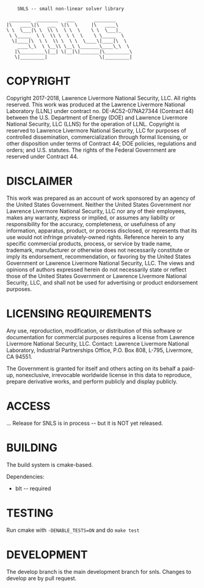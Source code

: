 		SNLS -- small non-linear solver library

	 ________  ________   ___       ________      
	|\   ____\|\   ___  \|\  \     |\   ____\     
	\ \  \___|\ \  \\ \  \ \  \    \ \  \___|_    
	 \ \_____  \ \  \\ \  \ \  \    \ \_____  \   
	  \|____|\  \ \  \\ \  \ \  \____\|____|\  \  
	    ____\_\  \ \__\\ \__\ \_______\____\_\  \ 
	   |\_________\|__| \|__|\|_______|\_________\
	   \|_________|                   \|_________|
	                                              

COPYRIGHT
======

Copyright 2017-2018, Lawrence Livermore National Security, LLC. All
rights reserved.  This work was produced at the Lawrence Livermore
National Laboratory (LLNL) under contract no. DE-AC52-07NA27344
(Contract 44) between the U.S. Department of Energy (DOE) and Lawrence
Livermore National Security, LLC (LLNS) for the operation of
LLNL. Copyright is reserved to Lawrence Livermore National Security,
LLC for purposes of controlled dissemination, commercialization
through formal licensing, or other disposition under terms of Contract
44; DOE policies, regulations and orders; and U.S. statutes. The
rights of the Federal Government are reserved under Contract 44.

DISCLAIMER
======

This work was prepared as an account of work sponsored by an agency of
the United States Government. Neither the United States Government nor
Lawrence Livermore National Security, LLC nor any of their employees,
makes any warranty, express or implied, or assumes any liability or
responsibility for the accuracy, completeness, or usefulness of any
information, apparatus, product, or process disclosed, or represents
that its use would not infringe privately-owned rights. Reference
herein to any specific commercial products, process, or service by
trade name, trademark, manufacturer or otherwise does not necessarily
constitute or imply its endorsement, recommendation, or favoring by
the United States Government or Lawrence Livermore National Security,
LLC. The views and opinions of authors expressed herein do not
necessarily state or reflect those of the United States Government or
Lawrence Livermore National Security, LLC, and shall not be used for
advertising or product endorsement purposes.

LICENSING REQUIREMENTS
======

Any use, reproduction, modification, or distribution of this software
or documentation for commercial purposes requires a license from
Lawrence Livermore National Security, LLC. Contact: Lawrence Livermore
National Laboratory, Industrial Partnerships Office, P.O. Box 808,
L-795, Livermore, CA 94551.

The Government is granted for itself and others acting on its behalf a
paid-up, nonexclusive, irrevocable worldwide license in this data to
reproduce, prepare derivative works, and perform publicly and display
publicly.

ACCESS
======

... Release for SNLS is in process -- but it is NOT yet released. 

BUILDING
======

The build system is cmake-based.

Dependencies:
* blt -- required

TESTING
======

Run cmake with `-DENABLE_TESTS=ON` and do `make test`

DEVELOPMENT
======

The develop branch is the main development branch for snls. Changes to develop are by pull request.
